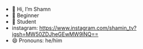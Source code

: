 - 👋 Hi, I’m Shamn
- 👀 Beginner
- 🌱 Student
-  instagram: https://www.instagram.com/shamin_tv?igsh=MW50ZDJheGEwMW9lNQ==
- 😄 Pronouns: he/him
<!---
Shamn001/Shamn001 is a ✨ special ✨ repository because its `README.md` (this file) appears on your GitHub profile.
You can click the Preview link to take a look at your changes.
--->
